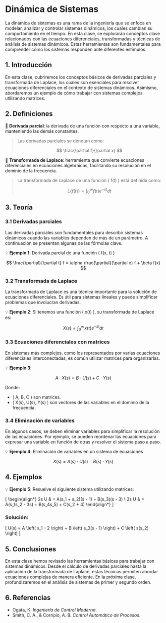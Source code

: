 # Dinámica de Sistemas

La dinámica de sistemas es una rama de la ingeniería que se enfoca en modelar, analizar y controlar sistemas dinámicos, los cuales cambian su comportamiento en el tiempo. En esta clase, se explorarán conceptos clave relacionados con las ecuaciones diferenciales, transformadas y técnicas de análisis de sistemas dinámicos. Estas herramientas son fundamentales para comprender cómo los sistemas responden ante diferentes estímulos.

## 1. Introducción

En esta clase, cubriremos los conceptos básicos de derivadas parciales y transformada de Laplace, los cuales son esenciales para resolver ecuaciones diferenciales en el contexto de sistemas dinámicos. Asimismo, abordaremos un ejemplo de cómo trabajar con sistemas complejos utilizando matrices.

## 2. Definiciones

🔑 **Derivada parcial**: la derivada de una función con respecto a una variable, manteniendo las demás constantes.

> Las derivadas parciales se denotan como:
> 
> $$ \frac{\partial f}{\partial x} $$

🔑 **Transformada de Laplace**: herramienta que convierte ecuaciones diferenciales en ecuaciones algebraicas, facilitando su resolución en el dominio de la frecuencia.

> La transformada de Laplace de una función \( f(t) \) está definida como:  
> 
> $$ L\{f(t)\} = \int_{0}^{\infty} f(t) e^{-st} dt $$

## 3. Teoría

### 3.1 Derivadas parciales
Las derivadas parciales son fundamentales para describir sistemas dinámicos cuando las variables dependen de más de un parámetro. A continuación se presentan algunas de las fórmulas clave.

💡 **Ejemplo 1**: Derivada parcial de una función \( f(x, t) \)

$$ \frac{\partial}{\partial t} f = \alpha \frac{\partial}{\partial x} f + \beta f(x) $$

### 3.2 Transformada de Laplace
La transformada de Laplace es una técnica importante para la solución de ecuaciones diferenciales. Es útil para sistemas lineales y puede simplificar problemas que involucran derivadas.

💡 **Ejemplo 2**: Si tenemos una función \( x(t) \), su transformada de Laplace es:

$$ X(s) = \int_{0}^{\infty} x(t) e^{-st} dt $$

### 3.3 Ecuaciones diferenciales con matrices
En sistemas más complejos, como los representados por varias ecuaciones diferenciales interconectadas, es común utilizar matrices para organizarlas.

💡 **Ejemplo 3**:

$$ A \cdot X(s) = B \cdot U(s) + C \cdot Y(s) $$

Donde:
- \( A, B, C \) son matrices.
- \( X(s), U(s), Y(s) \) son vectores de las variables en el dominio de la frecuencia.

### 3.4 Eliminación de variables
En algunos casos, se deben eliminar variables para simplificar la resolución de las ecuaciones. Por ejemplo, se pueden reordenar las ecuaciones para expresar una variable en función de otras y resolver el sistema paso a paso.

💡 **Ejemplo 4**: Eliminación de variables en un sistema de ecuaciones

$$ X(s) = A(s) \cdot U(s) - B(s) \cdot Y(s) $$

## 4. Ejemplos

💡 **Ejemplo 5**:
Resuelve el siguiente sistema utilizando matrices:

\[
\begin{align*}
2s U & = A(s_1 + s_2)(s - 1) + B(s_3)(s - 3) \\
2s U & = A(s_1s_2 - 3s) + B(s_4s_5) + C(s_2 + 4)
\end{align*}
\]

### Solución:
\[
U(s) = A \left( s_1 - 2 \right) + B \left( s_3(s - 1) \right) + C \left( s(s_2) \right)
\]

## 5. Conclusiones

En esta clase hemos revisado las herramientas básicas para trabajar con sistemas dinámicos. Desde el cálculo de derivadas parciales hasta la aplicación de la transformada de Laplace, estas técnicas permiten abordar ecuaciones complejas de manera eficiente. En la próxima clase, profundizaremos en el análisis de sistemas de primer y segundo orden.

## 6. Referencias

- Ogata, K. *Ingeniería de Control Moderna*.
- Smith, C. A., & Corripio, A. B. *Control Automático de Procesos*.
